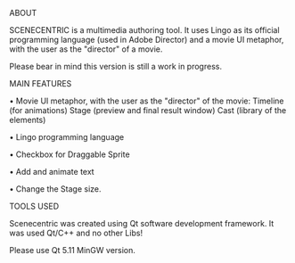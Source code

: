 ABOUT

SCENECENTRIC is a multimedia authoring tool. It uses Lingo as its official programming language (used in Adobe Director) and a movie UI metaphor, with the user as the "director" of a movie.

Please bear in mind this version is still a work in progress.

MAIN FEATURES

• Movie UI metaphor, with the user as the "director" of the movie:
Timeline (for animations)
Stage (preview and final result window)
Cast (library of the elements)

• Lingo programming language

• Checkbox for Draggable Sprite

• Add and animate text

• Change the Stage size.

TOOLS USED

Scenecentric was created using Qt software development framework. It was used Qt/C++ and no other Libs!

Please use Qt 5.11 MinGW version.

